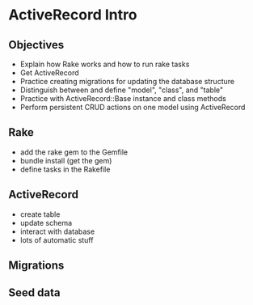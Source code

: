 # ActiveRecord Intro

## Objectives

* Explain how Rake works and how to run rake tasks
* Get ActiveRecord
* Practice creating migrations for updating the database structure
* Distinguish between and define "model", "class", and "table"
* Practice with ActiveRecord::Base instance and class methods
* Perform persistent CRUD actions on one model using ActiveRecord

## Rake

* add the rake gem to the Gemfile
* bundle install (get the gem)
* define tasks in the Rakefile


## ActiveRecord
- create table
- update schema
- interact with database
- lots of automatic stuff

## Migrations

## Seed data

